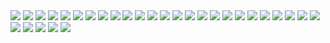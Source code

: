 <img src="Images/DDP_FinalThesis_PPT_CS14B044-01.png">
<img src="Images/DDP_FinalThesis_PPT_CS14B044-02.png">
<img src="Images/DDP_FinalThesis_PPT_CS14B044-03.png">
<img src="Images/DDP_FinalThesis_PPT_CS14B044-04.png">
<img src="Images/DDP_FinalThesis_PPT_CS14B044-05.png">
<img src="Images/DDP_FinalThesis_PPT_CS14B044-06.png">
<img src="Images/DDP_FinalThesis_PPT_CS14B044-07.png">
<img src="Images/DDP_FinalThesis_PPT_CS14B044-08.png">
<img src="Images/DDP_FinalThesis_PPT_CS14B044-09.png">
<img src="Images/DDP_FinalThesis_PPT_CS14B044-10.png">
<img src="Images/DDP_FinalThesis_PPT_CS14B044-11.png">
<img src="Images/DDP_FinalThesis_PPT_CS14B044-12.png">
<img src="Images/DDP_FinalThesis_PPT_CS14B044-13.png">
<img src="Images/DDP_FinalThesis_PPT_CS14B044-14.png">
<img src="Images/DDP_FinalThesis_PPT_CS14B044-15.png">
<img src="Images/DDP_FinalThesis_PPT_CS14B044-16.png">
<img src="Images/DDP_FinalThesis_PPT_CS14B044-17.png">
<img src="Images/DDP_FinalThesis_PPT_CS14B044-18.png">
<img src="Images/DDP_FinalThesis_PPT_CS14B044-19.png">
<img src="Images/DDP_FinalThesis_PPT_CS14B044-20.png">
<img src="Images/DDP_FinalThesis_PPT_CS14B044-21.png">
<img src="Images/DDP_FinalThesis_PPT_CS14B044-22.png">
<img src="Images/DDP_FinalThesis_PPT_CS14B044-23.png">
<img src="Images/DDP_FinalThesis_PPT_CS14B044-24.png">
<img src="Images/DDP_FinalThesis_PPT_CS14B044-25.png">
<img src="Images/DDP_FinalThesis_PPT_CS14B044-26.png">
<img src="Images/DDP_FinalThesis_PPT_CS14B044-27.png">
<img src="Images/DDP_FinalThesis_PPT_CS14B044-28.png">
<img src="Images/DDP_FinalThesis_PPT_CS14B044-29.png">
<img src="Images/DDP_FinalThesis_PPT_CS14B044-30.png">
